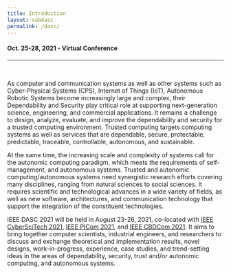 ```yaml
---
title: Introduction
layout: subdasc
permalink: /dasc/
---
```



<h4>Oct. 25-28, 2021 - Virtual Conference
</h4>
<hr/><br/>
<p>As computer and communication systems as well as other systems such as Cyber-Physical Systems (CPS), Internet of Things (IoT), Autonomous Robotic Systems become increasingly large and complex, their Dependability and Security play critical role at supporting next-generation science, engineering, and commercial applications. It remains a challenge to design, analyze, evaluate, and improve the dependability and security for a trusted computing environment. Trusted computing targets computing systems as well as services that are dependable, secure, protectable, predictable, traceable, controllable, autonomous, and sustainable. 
</p><p>
At the same time, the increasing scale and complexity of systems call for the autonomic computing paradigm, which meets the requirements of self-management, and autonomous systems. Trusted and autonomic computing/autonomous systems need synergistic research efforts covering many disciplines, ranging from natural sciences to social sciences. It requires scientific and technological advances in a wide variety of fields, as well as new software, architectures, and communication technology that support the integration of the constituent technologies.
</p><p>
IEEE DASC 2021 will be held in August 23-26, 2021, co-located with <a href="http://cyber-science.org/2021/cyberscitech/">IEEE CyberSciTech 2021</a>, 
  <a href="http://cyber-science.org/2021/picom/">IEEE PICom 2021</a>, and <a href="http://cyber-science.org/2021/cbdcom/">IEEE CBDCom 2021</a>. It aims to bring together computer scientists, industrial engineers, and researchers to discuss and exchange theoretical and implementation results, novel designs, work-in-progress, experience, case studies, and trend-setting ideas in the areas of dependability, security, trust and/or autonomic computing, and autonomous systems. 

</p>
